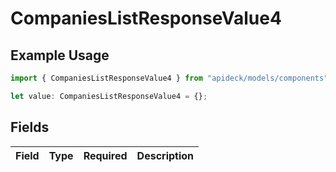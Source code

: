 # CompaniesListResponseValue4

## Example Usage

```typescript
import { CompaniesListResponseValue4 } from "apideck/models/components";

let value: CompaniesListResponseValue4 = {};
```

## Fields

| Field       | Type        | Required    | Description |
| ----------- | ----------- | ----------- | ----------- |
